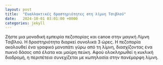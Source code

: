 ```yaml
---
layout: post
title:  "Εναλλακτικές δραστηριότητες στη λίμνη Τσιβλού"
date:   2024-10-01 03:01:00 +0000
categories: jekyll
---
```



Ζήστε μια μοναδική εμπειρία πεζοπορίας και canoe στην μαγική Λίμνη Τσιβλού. Η δραστηριότητα διαρκεί συνολικά 3 ώρες. Η πεζοπορία ακολουθεί ένα γραφικό μονοπάτι γύρω από τη λίμνη, διασχίζοντας ένα πυκνό δάσος από έλατα και μαύρη πεύκη. Αφού ολοκληρωθεί η κυκλική διαδρομή, η περιπέτεια συνεχίζεται με κωπηλασία στην πανέμορφη λίμνη.

